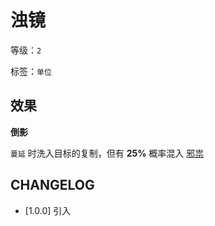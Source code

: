 # 浊镜

等级：`2`

标签：`单位`

## 效果

**倒影**

`蔓延` 时洗入目标的复制，但有 **25%** 概率混入 [邪祟](../卡牌组/邪祟.md)

## CHANGELOG

- [1.0.0] 引入
